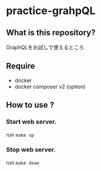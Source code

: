 # practice-grahpQL

## What is this repository?

GraphQLをお試しで使えるところ

## Require

* docker
* docker composer v2 (option)

## How to use ?

### Start web server.

run `make up`

### Stop web server.

run `make down`
